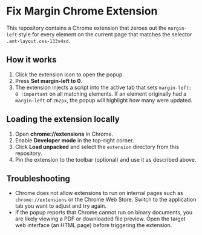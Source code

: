 # Fix Margin Chrome Extension

This repository contains a Chrome extension that zeroes out the `margin-left` style for every element on the current page that matches the selector `.ant-layout.css-133v4sd`.

## How it works

1. Click the extension icon to open the popup.
2. Press **Set margin-left to 0**.
3. The extension injects a script into the active tab that sets `margin-left: 0 !important` on all matching elements. If an element originally had a `margin-left` of `262px`, the popup will highlight how many were updated.

## Loading the extension locally

1. Open **chrome://extensions** in Chrome.
2. Enable **Developer mode** in the top-right corner.
3. Click **Load unpacked** and select the `extension` directory from this repository.
4. Pin the extension to the toolbar (optional) and use it as described above.

## Troubleshooting

- Chrome does not allow extensions to run on internal pages such as `chrome://extensions` or the Chrome Web Store. Switch to the application tab you want to adjust and try again.
- If the popup reports that Chrome cannot run on binary documents, you are likely viewing a PDF or downloaded file preview. Open the target web interface (an HTML page) before triggering the extension.

